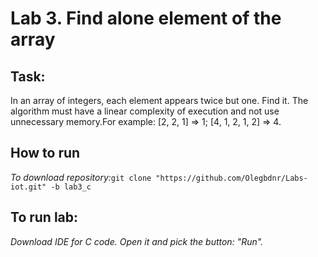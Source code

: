 # Lab 3. Find alone element of the array
## Task:
In an array of integers, each element appears twice but one. Find it. The algorithm must have a linear complexity of execution and not use unnecessary memory.For example: [2, 2, 1] => 1; [4, 1, 2, 1, 2] => 4.
## How to run
_To download repository:_`git clone "https://github.com/Olegbdnr/Labs-iot.git" -b lab3_c`
## To run lab:
_Download IDE for C code. Open it and pick the button: "Run"._

